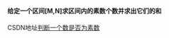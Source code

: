 #### 给定一个区间[M,N]求区间内的素数个数并求出它们的和
CSDN地址[判断一个数是否为素数](https://blog.csdn.net/Suzee_/article/details/103518319)
